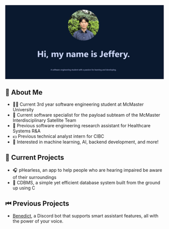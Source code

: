 <div align="center">
<img src="assets/test.png?raw=true" align="center" width=100% height=50% />
</div> 

## 👋 About Me

- 👨‍💻 Current 3rd year software engineering student at McMaster University
- 🌌 Current software specialist for the payload subteam of the McMaster Interdisciplinary Satellite Team
- 🧬 Previous software engineering research assistant for Healthcare Systems R&A
- 💵 Previous technical analyst intern for CIBC
- 🤖 Interested in machine learning, AI, backend development, and more!

## 💼 Current Projects

- 🎧 pHearless, an app to help people who are hearing impaired be aware of their surroundings
- 💾 CDBMS, a simple yet efficient database system built from the ground up using C

## ⏮ Previous Projects

- [Benedict](https://github.com/liujeffery/benedict), a Discord bot that supports smart assistant features, all with the power of your voice.

<!--
**liujeffery/liujeffery** is a ✨ _special_ ✨ repository because its `README.md` (this file) appears on your GitHub profile.

Here are some ideas to get you started:

- 🔭 I’m currently working on ...
- 🌱 I’m currently learning ...
- 👯 I’m looking to collaborate on ...
- 🤔 I’m looking for help with ...
- 💬 Ask me about ...
- 📫 How to reach me: ...
- 😄 Pronouns: ...
- ⚡ Fun fact: ...
-->
